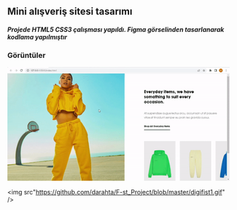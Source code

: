 <h2>Mini alışveriş sitesi tasarımı</h2>

<h5>Projede HTML5 CSS3 çalışması yapıldı. Figma görselinden tasarlanarak kodlama yapılmıştır</5>

<h3>Görüntüler</h3>

![](https://github.com/darahta/F-st_Project/blob/master/digifist.gif)

<img src"https://github.com/darahta/F-st_Project/blob/master/digifist1.gif" />

